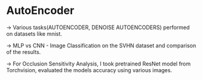 # AutoEncoder
-> Various tasks(AUTOENCODER, DENOISE AUTOENCODERS) performed on datasets like mnist.

-> MLP vs CNN - Image Classification on the SVHN dataset and comparison of the results. 

-> For Occlusion Sensitivity Analysis, I took pretrained ResNet model from Torchvision, evaluated the models accuracy using various images.



